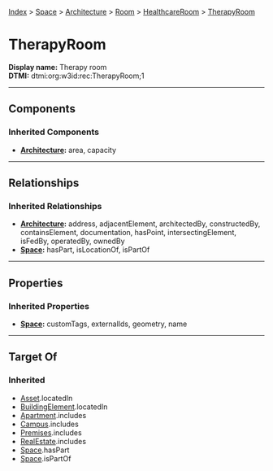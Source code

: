 [Index](../../../../index.md) > [Space](../../../Space.md) > [Architecture](../../Architecture.md) > [Room](../Room.md) > [HealthcareRoom](HealthcareRoom.md) > [TherapyRoom](#)
# TherapyRoom

**Display name:** Therapy room<br />
**DTMI:** dtmi:org:w3id:rec:TherapyRoom;1

---

## Components

### Inherited Components
* **[Architecture](../../Architecture.md):** area, capacity

---

## Relationships

### Inherited Relationships
* **[Architecture](../../Architecture.md):** address, adjacentElement, architectedBy, constructedBy, containsElement, documentation, hasPoint, intersectingElement, isFedBy, operatedBy, ownedBy
* **[Space](../../../Space.md):** hasPart, isLocationOf, isPartOf

---

## Properties

### Inherited Properties
* **[Space](../../../Space.md):** customTags, externalIds, geometry, name

---

## Target Of
### Inherited
* [Asset](../../../../Asset/Asset.md).locatedIn
* [BuildingElement](../../../../BuildingElement/BuildingElement.md).locatedIn
* [Apartment](../../../../Collection/Apartment.md).includes
* [Campus](../../../../Collection/Campus.md).includes
* [Premises](../../../../Collection/Premises.md).includes
* [RealEstate](../../../../Collection/RealEstate.md).includes
* [Space](../../../Space.md).hasPart
* [Space](../../../Space.md).isPartOf

